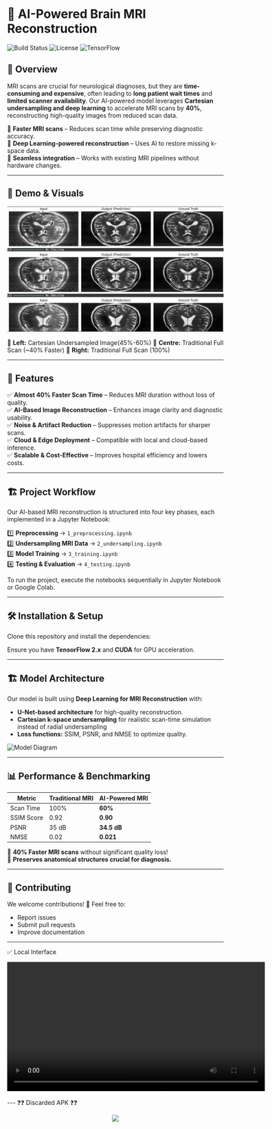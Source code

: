 # 🧠 AI-Powered Brain MRI Reconstruction

![Build Status](https://img.shields.io/badge/status-active-brightgreen) ![License](https://img.shields.io/badge/license-MIT-blue) ![TensorFlow](https://img.shields.io/badge/TensorFlow-2.x-orange)

## 🚀 Overview
MRI scans are crucial for neurological diagnoses, but they are **time-consuming and expensive**, often leading to **long patient wait times** and **limited scanner availability**. Our AI-powered model leverages **Cartesian undersampling and deep learning** to accelerate MRI scans by **40%**, reconstructing high-quality images from reduced scan data. 

🔹 **Faster MRI scans** – Reduces scan time while preserving diagnostic accuracy.  
🔹 **Deep Learning-powered reconstruction** – Uses AI to restore missing k-space data.  
🔹 **Seamless integration** – Works with existing MRI pipelines without hardware changes.  

---

## 🎥 Demo & Visuals
<p align="center">
    <img src="assets/images/Testing.png" width="600">
</p>

📌 **Left:** Cartesian Undersampled Image(45%-60%)
📌 **Centre:** Traditional Full Scan (~40% Faster)
📌 **Right:** Traditional Full Scan (100%)

---

## 🌟 Features
✅ **Almost 40% Faster Scan Time** – Reduces MRI duration without loss of quality.  
✅ **AI-Based Image Reconstruction** – Enhances image clarity and diagnostic usability.  
✅ **Noise & Artifact Reduction** – Suppresses motion artifacts for sharper scans.  
✅ **Cloud & Edge Deployment** – Compatible with local and cloud-based inference.  
✅ **Scalable & Cost-Effective** – Improves hospital efficiency and lowers costs.  

---

## 🏗 Project Workflow
Our AI-based MRI reconstruction is structured into four key phases, each implemented in a Jupyter Notebook:

1️⃣ **Preprocessing** → `1_preprocessing.ipynb`  
2️⃣ **Undersampling MRI Data** → `2_undersampling.ipynb`  
3️⃣ **Model Training** → `3_training.ipynb`  
4️⃣ **Testing & Evaluation** → `4_testing.ipynb`  

To run the project, execute the notebooks sequentially in Jupyter Notebook or Google Colab.

---

## 🛠 Installation & Setup
Clone this repository and install the dependencies:

Ensure you have **TensorFlow 2.x** and **CUDA** for GPU acceleration.


---

## 🏗 Model Architecture
Our model is built using **Deep Learning for MRI Reconstruction** with:

- **U-Net-based architecture** for high-quality reconstruction.
- **Cartesian k-space undersampling** for realistic scan-time simulation instead of radial undersampling
- **Loss functions:** SSIM, PSNR, and NMSE to optimize quality.

![Model Diagram](https://your-diagram-link.com)

---

## 📊 Performance & Benchmarking
| Metric        | Traditional MRI | AI-Powered MRI |
|--------------|----------------|----------------|
| Scan Time    | 100%           | **60%**        |
| SSIM Score   | 0.92           | **0.90**       |
| PSNR         | 35 dB          | **34.5 dB**    |
| NMSE         | 0.02           | **0.021**      |

🔹 **40% Faster MRI scans** without significant quality loss!  
🔹 **Preserves anatomical structures crucial for diagnosis.**  

---

## 🤝 Contributing
We welcome contributions! 🚀 Feel free to:
- Report issues
- Submit pull requests
- Improve documentation

---
✅ Local Interface

<p align="center">
    <video width="600" controls>
        <source src="assets/videos/local.mp4" type="video/mp4">
        Your browser does not support the video tag.
    </video>
</p>
---
❓❓ Discarded APK ❓❓

<p align="center">
    <a href="https://github.com/Yousufali927/Reso_Scan/assets/videos/APK.mp4">
        <img src="assets/images/video_thumbnail.png" width="600">
    </a>
</p>

